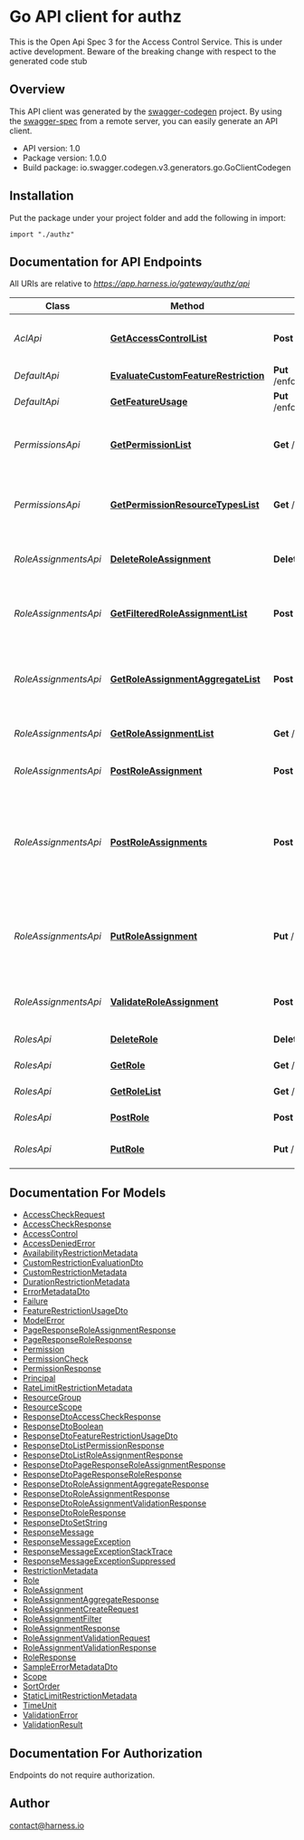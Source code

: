 # Go API client for authz

This is the Open Api Spec 3 for the Access Control Service. This is under active development. Beware of the breaking change with respect to the generated code stub

## Overview
This API client was generated by the [swagger-codegen](https://github.com/swagger-api/swagger-codegen) project.  By using the [swagger-spec](https://github.com/swagger-api/swagger-spec) from a remote server, you can easily generate an API client.

- API version: 1.0
- Package version: 1.0.0
- Build package: io.swagger.codegen.v3.generators.go.GoClientCodegen

## Installation
Put the package under your project folder and add the following in import:
```golang
import "./authz"
```

## Documentation for API Endpoints

All URIs are relative to *https://app.harness.io/gateway/authz/api*

Class | Method | HTTP request | Description
------------ | ------------- | ------------- | -------------
*AclApi* | [**GetAccessControlList**](docs/AclApi.md#getaccesscontrollist) | **Post** /acl | Check for permission on resource(s) for a principal
*DefaultApi* | [**EvaluateCustomFeatureRestriction**](docs/DefaultApi.md#evaluatecustomfeaturerestriction) | **Put** /enforcement/client/custom/{featureRestrictionName} | 
*DefaultApi* | [**GetFeatureUsage**](docs/DefaultApi.md#getfeatureusage) | **Put** /enforcement/client/usage/{featureRestrictionName} | 
*PermissionsApi* | [**GetPermissionList**](docs/PermissionsApi.md#getpermissionlist) | **Get** /permissions | Get all permissions in a scope or all permissions in the system.
*PermissionsApi* | [**GetPermissionResourceTypesList**](docs/PermissionsApi.md#getpermissionresourcetypeslist) | **Get** /permissions/resourcetypes | Get all resource types for permissions in a scope or in the system.
*RoleAssignmentsApi* | [**DeleteRoleAssignment**](docs/RoleAssignmentsApi.md#deleteroleassignment) | **Delete** /roleassignments/{identifier} | Delete an existing role assignment by identifier
*RoleAssignmentsApi* | [**GetFilteredRoleAssignmentList**](docs/RoleAssignmentsApi.md#getfilteredroleassignmentlist) | **Post** /roleassignments/filter | List role assignments in the scope according to the given filter
*RoleAssignmentsApi* | [**GetRoleAssignmentAggregateList**](docs/RoleAssignmentsApi.md#getroleassignmentaggregatelist) | **Post** /roleassignments/aggregate | List role assignments in the scope according to the given filter with added metadata
*RoleAssignmentsApi* | [**GetRoleAssignmentList**](docs/RoleAssignmentsApi.md#getroleassignmentlist) | **Get** /roleassignments | List role assignments in the given scope
*RoleAssignmentsApi* | [**PostRoleAssignment**](docs/RoleAssignmentsApi.md#postroleassignment) | **Post** /roleassignments | Create role assignment in the given scope
*RoleAssignmentsApi* | [**PostRoleAssignments**](docs/RoleAssignmentsApi.md#postroleassignments) | **Post** /roleassignments/multi | Create multiple role assignments in a scope. Returns all successfully created role assignments. Ignores failures and duplicates.
*RoleAssignmentsApi* | [**PutRoleAssignment**](docs/RoleAssignmentsApi.md#putroleassignment) | **Put** /roleassignments/{identifier} | Update existing role assignment by identifier and scope. Only changing the disabled/enabled state is allowed.
*RoleAssignmentsApi* | [**ValidateRoleAssignment**](docs/RoleAssignmentsApi.md#validateroleassignment) | **Post** /roleassignments/validate | Check whether a proposed role assignment is valid.
*RolesApi* | [**DeleteRole**](docs/RolesApi.md#deleterole) | **Delete** /roles/{identifier} | Delete a Custom Role in a scope
*RolesApi* | [**GetRole**](docs/RolesApi.md#getrole) | **Get** /roles/{identifier} | Get a Role by identifier
*RolesApi* | [**GetRoleList**](docs/RolesApi.md#getrolelist) | **Get** /roles | List roles in the given scope
*RolesApi* | [**PostRole**](docs/RolesApi.md#postrole) | **Post** /roles | Create a Custom Role in a scope
*RolesApi* | [**PutRole**](docs/RolesApi.md#putrole) | **Put** /roles/{identifier} | Update a Custom Role by identifier

## Documentation For Models

 - [AccessCheckRequest](docs/AccessCheckRequest.md)
 - [AccessCheckResponse](docs/AccessCheckResponse.md)
 - [AccessControl](docs/AccessControl.md)
 - [AccessDeniedError](docs/AccessDeniedError.md)
 - [AvailabilityRestrictionMetadata](docs/AvailabilityRestrictionMetadata.md)
 - [CustomRestrictionEvaluationDto](docs/CustomRestrictionEvaluationDto.md)
 - [CustomRestrictionMetadata](docs/CustomRestrictionMetadata.md)
 - [DurationRestrictionMetadata](docs/DurationRestrictionMetadata.md)
 - [ErrorMetadataDto](docs/ErrorMetadataDto.md)
 - [Failure](docs/Failure.md)
 - [FeatureRestrictionUsageDto](docs/FeatureRestrictionUsageDto.md)
 - [ModelError](docs/ModelError.md)
 - [PageResponseRoleAssignmentResponse](docs/PageResponseRoleAssignmentResponse.md)
 - [PageResponseRoleResponse](docs/PageResponseRoleResponse.md)
 - [Permission](docs/Permission.md)
 - [PermissionCheck](docs/PermissionCheck.md)
 - [PermissionResponse](docs/PermissionResponse.md)
 - [Principal](docs/Principal.md)
 - [RateLimitRestrictionMetadata](docs/RateLimitRestrictionMetadata.md)
 - [ResourceGroup](docs/ResourceGroup.md)
 - [ResourceScope](docs/ResourceScope.md)
 - [ResponseDtoAccessCheckResponse](docs/ResponseDtoAccessCheckResponse.md)
 - [ResponseDtoBoolean](docs/ResponseDtoBoolean.md)
 - [ResponseDtoFeatureRestrictionUsageDto](docs/ResponseDtoFeatureRestrictionUsageDto.md)
 - [ResponseDtoListPermissionResponse](docs/ResponseDtoListPermissionResponse.md)
 - [ResponseDtoListRoleAssignmentResponse](docs/ResponseDtoListRoleAssignmentResponse.md)
 - [ResponseDtoPageResponseRoleAssignmentResponse](docs/ResponseDtoPageResponseRoleAssignmentResponse.md)
 - [ResponseDtoPageResponseRoleResponse](docs/ResponseDtoPageResponseRoleResponse.md)
 - [ResponseDtoRoleAssignmentAggregateResponse](docs/ResponseDtoRoleAssignmentAggregateResponse.md)
 - [ResponseDtoRoleAssignmentResponse](docs/ResponseDtoRoleAssignmentResponse.md)
 - [ResponseDtoRoleAssignmentValidationResponse](docs/ResponseDtoRoleAssignmentValidationResponse.md)
 - [ResponseDtoRoleResponse](docs/ResponseDtoRoleResponse.md)
 - [ResponseDtoSetString](docs/ResponseDtoSetString.md)
 - [ResponseMessage](docs/ResponseMessage.md)
 - [ResponseMessageException](docs/ResponseMessageException.md)
 - [ResponseMessageExceptionStackTrace](docs/ResponseMessageExceptionStackTrace.md)
 - [ResponseMessageExceptionSuppressed](docs/ResponseMessageExceptionSuppressed.md)
 - [RestrictionMetadata](docs/RestrictionMetadata.md)
 - [Role](docs/Role.md)
 - [RoleAssignment](docs/RoleAssignment.md)
 - [RoleAssignmentAggregateResponse](docs/RoleAssignmentAggregateResponse.md)
 - [RoleAssignmentCreateRequest](docs/RoleAssignmentCreateRequest.md)
 - [RoleAssignmentFilter](docs/RoleAssignmentFilter.md)
 - [RoleAssignmentResponse](docs/RoleAssignmentResponse.md)
 - [RoleAssignmentValidationRequest](docs/RoleAssignmentValidationRequest.md)
 - [RoleAssignmentValidationResponse](docs/RoleAssignmentValidationResponse.md)
 - [RoleResponse](docs/RoleResponse.md)
 - [SampleErrorMetadataDto](docs/SampleErrorMetadataDto.md)
 - [Scope](docs/Scope.md)
 - [SortOrder](docs/SortOrder.md)
 - [StaticLimitRestrictionMetadata](docs/StaticLimitRestrictionMetadata.md)
 - [TimeUnit](docs/TimeUnit.md)
 - [ValidationError](docs/ValidationError.md)
 - [ValidationResult](docs/ValidationResult.md)

## Documentation For Authorization
 Endpoints do not require authorization.


## Author

contact@harness.io
